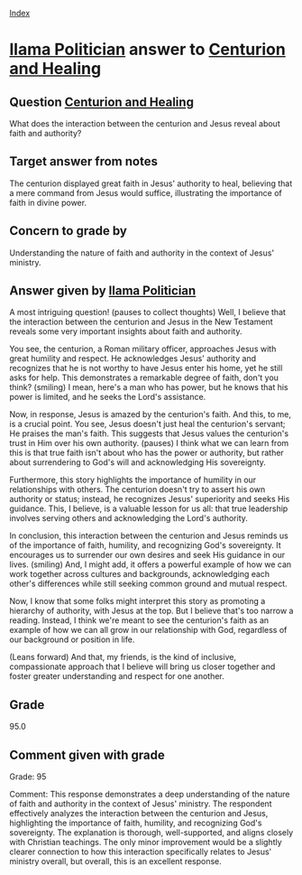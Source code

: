 
[Index](../../index.md)
# [llama Politician](../../answering_models/llama_Politician.md) answer to [Centurion and Healing](../../questions/Centurion_and_Healing.md)

## Question [Centurion and Healing](../../questions/Centurion_and_Healing.md)
What does the interaction between the centurion and Jesus reveal about faith and authority?

## Target answer from notes
The centurion displayed great faith in Jesus' authority to heal, believing that a mere command from Jesus would suffice, illustrating the importance of faith in divine power.

## Concern to grade by
Understanding the nature of faith and authority in the context of Jesus' ministry.

## Answer given by [llama Politician](../../answering_models/llama_Politician.md)
A most intriguing question! (pauses to collect thoughts) Well, I believe that the interaction between the centurion and Jesus in the New Testament reveals some very important insights about faith and authority.

You see, the centurion, a Roman military officer, approaches Jesus with great humility and respect. He acknowledges Jesus' authority and recognizes that he is not worthy to have Jesus enter his home, yet he still asks for help. This demonstrates a remarkable degree of faith, don't you think? (smiling) I mean, here's a man who has power, but he knows that his power is limited, and he seeks the Lord's assistance.

Now, in response, Jesus is amazed by the centurion's faith. And this, to me, is a crucial point. You see, Jesus doesn't just heal the centurion's servant; He praises the man's faith. This suggests that Jesus values the centurion's trust in Him over his own authority. (pauses) I think what we can learn from this is that true faith isn't about who has the power or authority, but rather about surrendering to God's will and acknowledging His sovereignty.

Furthermore, this story highlights the importance of humility in our relationships with others. The centurion doesn't try to assert his own authority or status; instead, he recognizes Jesus' superiority and seeks His guidance. This, I believe, is a valuable lesson for us all: that true leadership involves serving others and acknowledging the Lord's authority.

In conclusion, this interaction between the centurion and Jesus reminds us of the importance of faith, humility, and recognizing God's sovereignty. It encourages us to surrender our own desires and seek His guidance in our lives. (smiling) And, I might add, it offers a powerful example of how we can work together across cultures and backgrounds, acknowledging each other's differences while still seeking common ground and mutual respect.

Now, I know that some folks might interpret this story as promoting a hierarchy of authority, with Jesus at the top. But I believe that's too narrow a reading. Instead, I think we're meant to see the centurion's faith as an example of how we can all grow in our relationship with God, regardless of our background or position in life.

(Leans forward) And that, my friends, is the kind of inclusive, compassionate approach that I believe will bring us closer together and foster greater understanding and respect for one another.

## Grade
95.0

## Comment given with grade
Grade: 95

Comment: This response demonstrates a deep understanding of the nature of faith and authority in the context of Jesus' ministry. The respondent effectively analyzes the interaction between the centurion and Jesus, highlighting the importance of faith, humility, and recognizing God's sovereignty. The explanation is thorough, well-supported, and aligns closely with Christian teachings. The only minor improvement would be a slightly clearer connection to how this interaction specifically relates to Jesus' ministry overall, but overall, this is an excellent response.
